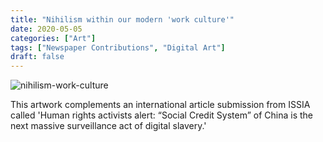```yaml
---
title: "Nihilism within our modern 'work culture'"
date: 2020-05-05
categories: ["Art"]
tags: ["Newspaper Contributions", "Digital Art"]
draft: false
---
```


![nihilism-work-culture](/images/post/nihilism-work-culture.png)

This artwork complements an international article submission from ISSIA called 'Human rights activists alert: “Social Credit System” of China is the next massive surveillance act of digital slavery.'
